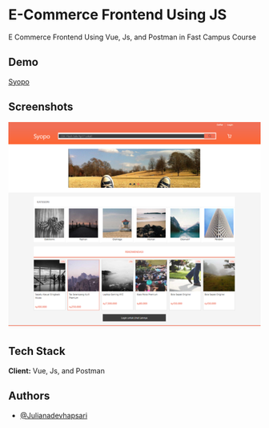 # E-Commerce Frontend Using JS

E Commerce Frontend Using Vue, Js, and Postman in Fast Campus Course

## Demo

[Syopo](https://ecommerce-frontend-68jr0bmit-juliana-devi-hapsaris-projects.vercel.app/)

## Screenshots

![E-Commerce Frontend Using JS](https://github.com/JulianaDeviHapsari/Ecommerce-Frontend-JS/blob/main/Screenshot%202025-09-09%20155044.png)

## Tech Stack

**Client:** Vue, Js, and Postman

## Authors

- [@Julianadevhapsari](https://github.com/JulianaDeviHapsari/)
